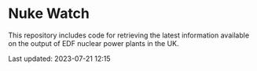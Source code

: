 # Nuke Watch

This repository includes code for retrieving the latest information available on the output of EDF nuclear power plants in the UK.

Last updated: 2023-07-21 12:15